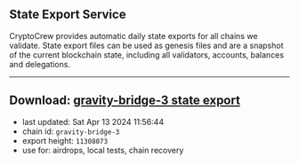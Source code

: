 ## State Export Service
CryptoCrew provides automatic daily state exports for all chains we validate. State export files can be used as genesis files and are a snapshot of the current blockchain state, including all validators, accounts, balances and delegations.

---
**Download: [gravity-bridge-3 state export](https://dl-eu2.ccvalidators.com/SERVICE/gravitybridge/gravity-bridge-3_export_11308073.json)**
---

- last updated: Sat Apr 13 2024 11:56:44
- chain id: `gravity-bridge-3`
- export height: `11308073`
- use for: airdrops, local tests, chain recovery
